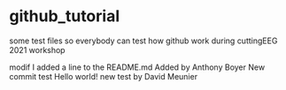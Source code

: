 # github_tutorial
some test files so everybody can test how github work during cuttingEEG 2021 workshop

modif
I added a line to the README.md
Added by Anthony Boyer
New commit test
Hello world!
new test by David Meunier
